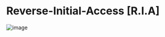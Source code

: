 # Reverse-Initial-Access [R.I.A]
![image](https://github.com/user-attachments/assets/4311bcd1-4933-4d32-b447-c7b9ca7b7d1c)
